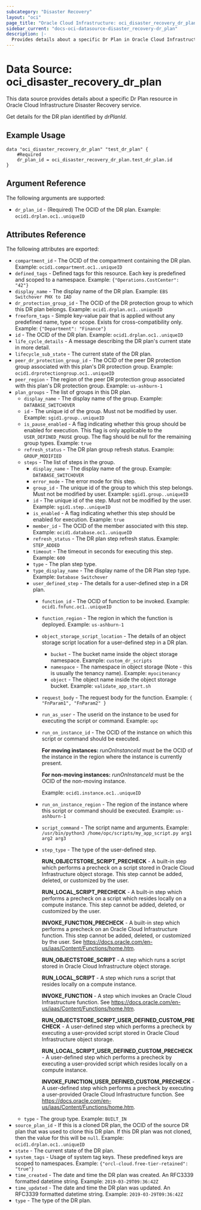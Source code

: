 ```yaml
---
subcategory: "Disaster Recovery"
layout: "oci"
page_title: "Oracle Cloud Infrastructure: oci_disaster_recovery_dr_plan"
sidebar_current: "docs-oci-datasource-disaster_recovery-dr_plan"
description: |-
  Provides details about a specific Dr Plan in Oracle Cloud Infrastructure Disaster Recovery service
---
```


# Data Source: oci_disaster_recovery_dr_plan
This data source provides details about a specific Dr Plan resource in Oracle Cloud Infrastructure Disaster Recovery service.

Get details for the DR plan identified by *drPlanId*.

## Example Usage

```hcl
data "oci_disaster_recovery_dr_plan" "test_dr_plan" {
	#Required
	dr_plan_id = oci_disaster_recovery_dr_plan.test_dr_plan.id
}
```

## Argument Reference

The following arguments are supported:

* `dr_plan_id` - (Required) The OCID of the DR plan.  Example: `ocid1.drplan.oc1..uniqueID` 


## Attributes Reference

The following attributes are exported:

* `compartment_id` - The OCID of the compartment containing the DR plan.  Example: `ocid1.compartment.oc1..uniqueID` 
* `defined_tags` - Defined tags for this resource. Each key is predefined and scoped to a namespace.  Example: `{"Operations.CostCenter": "42"}` 
* `display_name` - The display name of the DR plan.  Example: `EBS Switchover PHX to IAD` 
* `dr_protection_group_id` - The OCID of the DR protection group to which this DR plan belongs.  Example: `ocid1.drplan.oc1..uniqueID` 
* `freeform_tags` - Simple key-value pair that is applied without any predefined name, type or scope. Exists for cross-compatibility only.  Example: `{"Department": "Finance"}` 
* `id` - The OCID of the DR plan.  Example: `ocid1.drplan.oc1..uniqueID` 
* `life_cycle_details` - A message describing the DR plan's current state in more detail. 
* `lifecycle_sub_state` - The current state of the DR plan. 
* `peer_dr_protection_group_id` - The OCID of the peer DR protection group associated with this plan's DR protection group.  Example: `ocid1.drprotectiongroup.oc1..uniqueID` 
* `peer_region` - The region of the peer DR protection group associated with this plan's DR protection group.  Example: `us-ashburn-1` 
* `plan_groups` - The list of groups in this DR plan. 
	* `display_name` - The display name of the group.  Example: `DATABASE_SWITCHOVER` 
	* `id` - The unique id of the group. Must not be modified by user.  Example: `sgid1.group..uniqueID` 
	* `is_pause_enabled` - A flag indicating whether this group should be enabled for execution. This flag is only applicable to the `USER_DEFINED_PAUSE` group. The flag should be null for the remaining group types.  Example: `true` 
	* `refresh_status` - The DR plan group refresh status.  Example: `GROUP_MODIFIED` 
	* `steps` - The list of steps in the group. 
		* `display_name` - The display name of the group.  Example: `DATABASE_SWITCHOVER` 
		* `error_mode` - The error mode for this step. 
		* `group_id` - The unique id of the group to which this step belongs. Must not be modified by user.  Example: `sgid1.group..uniqueID` 
		* `id` - The unique id of the step. Must not be modified by the user.  Example: `sgid1.step..uniqueID` 
		* `is_enabled` - A flag indicating whether this step should be enabled for execution.  Example: `true` 
		* `member_id` - The OCID of the member associated with this step.  Example: `ocid1.database.oc1..uniqueID` 
		* `refresh_status` - The DR plan step refresh status.  Example: `STEP_ADDED` 
		* `timeout` - The timeout in seconds for executing this step.  Example: `600` 
		* `type` - The plan step type. 
		* `type_display_name` - The display name of the DR Plan step type.  Example: `Database Switchover` 
		* `user_defined_step` - The details for a user-defined step in a DR plan.
			* `function_id` - The OCID of function to be invoked.  Example: `ocid1.fnfunc.oc1..uniqueID` 
			* `function_region` - The region in which the function is deployed.  Example: `us-ashburn-1` 
			* `object_storage_script_location` - The details of an object storage script location for a user-defined step in a DR plan.
				* `bucket` - The bucket name inside the object storage namespace.  Example: `custom_dr_scripts` 
				* `namespace` - The namespace in object storage (Note - this is usually the tenancy name).  Example: `myocitenancy` 
				* `object` - The object name inside the object storage bucket.  Example: `validate_app_start.sh` 
			* `request_body` - The request body for the function.  Example: `{ "FnParam1", "FnParam2" }` 
			* `run_as_user` - The userid on the instance to be used for executing the script or command.  Example: `opc` 
			* `run_on_instance_id` - The OCID of the instance on which this script or command should be executed.  

				**For moving instances:** *runOnInstanceId* must be the OCID of the instance in the region where the  instance is currently present.  

				**For non-moving instances:** *runOnInstanceId* must be the OCID of the non-moving instance.  

				Example: `ocid1.instance.oc1..uniqueID` 
			* `run_on_instance_region` - The region of the instance where this script or command should be executed.  Example: `us-ashburn-1` 
			* `script_command` - The script name and arguments.  Example: `/usr/bin/python3 /home/opc/scripts/my_app_script.py arg1 arg2 arg3` 
			* `step_type` - The type of the user-defined step.

				**RUN_OBJECTSTORE_SCRIPT_PRECHECK** - A built-in step which performs a precheck on a script stored in Oracle Cloud Infrastructure object storage.  This step cannot be added, deleted, or customized by the user.

				**RUN_LOCAL_SCRIPT_PRECHECK** - A built-in step which performs a precheck on a script which resides locally on a compute instance.  This step cannot be added, deleted, or customized by the user.

				**INVOKE_FUNCTION_PRECHECK** - A built-in step which performs a precheck on an Oracle Cloud Infrastructure function.  This  step cannot be added, deleted, or customized by the user. See https://docs.oracle.com/en-us/iaas/Content/Functions/home.htm.

				**RUN_OBJECTSTORE_SCRIPT** - A step which runs a script stored in Oracle Cloud Infrastructure object storage.

				**RUN_LOCAL_SCRIPT** - A step which runs a script that resides locally on a compute instance.

				**INVOKE_FUNCTION** - A step which invokes an Oracle Cloud Infrastructure function. See https://docs.oracle.com/en-us/iaas/Content/Functions/home.htm.

				**RUN_OBJECTSTORE_SCRIPT_USER_DEFINED_CUSTOM_PRECHECK** - A user-defined step which performs a precheck by executing a user-provided script stored in Oracle Cloud Infrastructure object storage.

				**RUN_LOCAL_SCRIPT_USER_DEFINED_CUSTOM_PRECHECK** - A user-defined step which performs a precheck by executing a user-provided script which resides locally on a compute instance.

				**INVOKE_FUNCTION_USER_DEFINED_CUSTOM_PRECHECK** - A user-defined step which performs a precheck by executing a user-provided Oracle Cloud Infrastructure function. See https://docs.oracle.com/en-us/iaas/Content/Functions/home.htm. 
	* `type` - The group type.  Example: `BUILT_IN` 
* `source_plan_id` - If this is a cloned DR plan, the OCID of the source DR plan that was used to clone this DR plan. If this DR plan was not cloned, then the value for this will be `null`.  Example: `ocid1.drplan.oc1..uniqueID` 
* `state` - The current state of the DR plan. 
* `system_tags` - Usage of system tag keys. These predefined keys are scoped to namespaces.  Example: `{"orcl-cloud.free-tier-retained": "true"}` 
* `time_created` - The date and time the DR plan was created. An RFC3339 formatted datetime string.  Example: `2019-03-29T09:36:42Z` 
* `time_updated` - The date and time the DR plan was updated. An RFC3339 formatted datetime string.  Example: `2019-03-29T09:36:42Z` 
* `type` - The type of the DR plan. 

